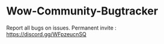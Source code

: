 # Wow-Community-Bugtracker

Report all bugs on issues.
Permanent invite : https://discord.gg/WFpzeucnSQ
